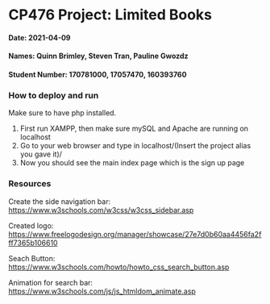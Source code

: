 # CP476 Project: Limited Books
#### Date: 2021-04-09
#### Names: Quinn Brimley, Steven Tran, Pauline Gwozdz
#### Student Number: 170781000, 17057470, 160393760

### How to deploy and run
Make sure to have php installed.

1) First run XAMPP, then make sure mySQL and Apache are running on localhost
2) Go to your web browser and type in localhost/(Insert the project alias you gave it)/
3) Now you should see the main index page which is the sign up page

### Resources
Create the side navigation bar: https://www.w3schools.com/w3css/w3css_sidebar.asp

Created logo: https://www.freelogodesign.org/manager/showcase/27e7d0b60aa4456fa2fff7365b106610

Seach Button: https://www.w3schools.com/howto/howto_css_search_button.asp

Animation for search bar: https://www.w3schools.com/js/js_htmldom_animate.asp
